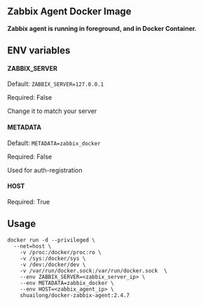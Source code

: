 ## Zabbix Agent Docker Image

**Zabbix agent is running in foreground, and in Docker Container.** 

## ENV variables

#### ZABBIX_SERVER
Default: `ZABBIX_SERVER=127.0.0.1`

Required: False

Change it to match your server

#### METADATA
Default: `METADATA=zabbix_docker`

Required: False

Used for auth-registration

#### HOST
Required: True

## Usage
```
docker run -d --privileged \
  --net=host \
	-v /proc:/docker/proc:ro \
	-v /sys:/docker/sys \
	-v /dev:/docker/dev \
	-v /var/run/docker.sock:/var/run/docker.sock  \
	--env ZABBIX_SERVER=<zabbix_server_ip> \
	--env METADATA=zabbix_docker \
	--env HOST=<zabbix_agent_ip> \
	shuailong/docker-zabbix-agent:2.4.7
```
